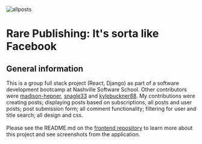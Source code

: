 ![allposts](https://user-images.githubusercontent.com/91277363/183235947-2bae98a4-1dec-4e93-9eeb-fb32b6d41c08.png)

# Rare Publishing: It's sorta like Facebook

## General information
This is a group full stack project (React, Django) as part of a software development bootcamp at Nashville Software School. Other contributors were [madison-hepner](https://github.com/madison-hepner), [snagle33](https://github.com/snagel33) and [kylebuckner88](https://github.com/kylebuckner88). My contributions were creating posts; displaying posts based on subscriptions, all posts and user posts; post submission form; all comment functionality; filtering for user and title search; all design and css.
<br/><br/>
Please see the README.md on the [frontend repository](https://github.com/brianminges/rare-publishing-client) to learn more about this project and see screenshots from the application. 
